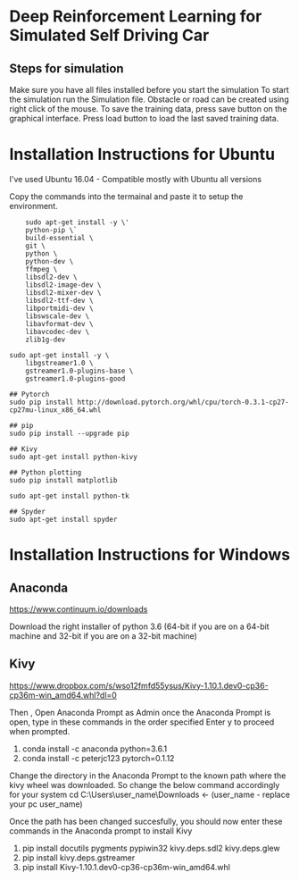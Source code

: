# Deep Reinforcement Learning for Simulated Self Driving Car

## Steps for simulation
Make sure you have all files installed before you start the simulation
To start the simulation run the Simulation file. 
Obstacle or road can be created using right click of the mouse.
To save the training data, press save button on the graphical interface.
Press load button to load the last saved training data.

# Installation Instructions for Ubuntu

I've used Ubuntu 16.04 - Compatible mostly with Ubuntu all versions

Copy the commands into the termainal and paste it to setup the environment.
```console
    sudo apt-get install -y \'
    python-pip \`
    build-essential \
    git \
    python \
    python-dev \
    ffmpeg \
    libsdl2-dev \
    libsdl2-image-dev \
    libsdl2-mixer-dev \
    libsdl2-ttf-dev \
    libportmidi-dev \
    libswscale-dev \
    libavformat-dev \
    libavcodec-dev \
    zlib1g-dev

sudo apt-get install -y \ 
    libgstreamer1.0 \
    gstreamer1.0-plugins-base \
    gstreamer1.0-plugins-good

## Pytorch
sudo pip install http://download.pytorch.org/whl/cpu/torch-0.3.1-cp27-cp27mu-linux_x86_64.whl

## pip
sudo pip install --upgrade pip

## Kivy
sudo apt-get install python-kivy

## Python plotting
sudo pip install matplotlib

sudo apt-get install python-tk

## Spyder
sudo apt-get install spyder
```
# Installation Instructions for Windows

## Anaconda 
https://www.continuum.io/downloads

Download the right installer of python 3.6 (64-bit if you are on a 64-bit machine and 32-bit if you are on a 32-bit machine)

## Kivy
https://www.dropbox.com/s/wso12fmfd55ysus/Kivy-1.10.1.dev0-cp36-cp36m-win_amd64.whl?dl=0

Then , Open Anaconda Prompt as Admin
once the Anaconda Prompt is open, type in these commands in the order specified
Enter y to proceed when prompted.

1. conda install -c anaconda python=3.6.1
2. conda install -c peterjc123 pytorch=0.1.12

 Change the directory in the Anaconda Prompt to the known path where the kivy wheel was downloaded. 
 So change the below command accordingly for your system
 cd C:\Users\user_name\Downloads <- (user_name - replace your pc user_name) 
 
Once the path has been changed succesfully, you should now enter these commands in the Anaconda prompt to install Kivy

1. pip install docutils pygments pypiwin32 kivy.deps.sdl2 kivy.deps.glew
2. pip install kivy.deps.gstreamer
3. pip install Kivy-1.10.1.dev0-cp36-cp36m-win_amd64.whl

